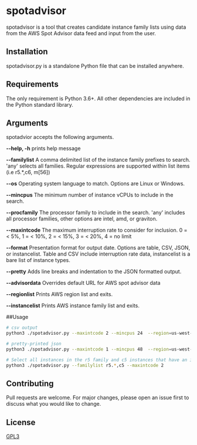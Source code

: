 # spotadvisor

spotadvisor is a tool that creates candidate instance family lists using data from
the AWS Spot Advisor data feed and input from the user.

## Installation
  spotadvisor.py is a standalone Python file that can be installed anywhere.

## Requirements
  The only requirement is Python 3.6+.  All other dependencies are included 
  in the Python standard library.

## Arguments
  spotadvior accepts the following arguments.

 __--help, -h__ prints help message

 __--familylist__ A comma delimited list of the instance family prefixes to search.  'any' 
selects all families.  Regular expressions are supported within list items (i.e r5.*,c6,
 m[56])

__--os__ Operating system language to match.  Options are Linux or Windows.

__--mincpus__ The minimum number of instance vCPUs to include in the search.

__--procfamily__ The processor family to include in the search.  'any' includes all
processor families, other options are intel, amd, or graviton.

__--maxintcode__ The maximum interruption rate to consider for inclusion.  0 = < 5%,
1 = < 10%, 2 = < 15%, 3 = < 20%, 4 = no limit

__--format__ Presentation format for output date.  Options are table, CSV, JSON, or 
instancelist.  Table and CSV include interruption rate data, instancelist is a bare
list of instance types.

__--pretty__ Adds line breaks and indentation to the JSON formatted output.

__--advisordata__ Overrides default URL for AWS spot advisor data

__--regionlist__ Prints AWS region list and exits.

__--instancelist__ Prints AWS instance family list and exits.

##Usage

```sh
# csv output
python3 ./spotadvisor.py --maxintcode 2 --mincpus 24  --region=us-west-2 --intelonly --format csv

# pretty-printed json
python3 ./spotadvisor.py --maxintcode 1 --mincpus 48  --region=us-west-2 --intelonly --format json --pretty

# Select all instances in the r5 family and c5 instances that have an interruption rate less than 15%
python3 ./spotadvisor.py --familylist r5.*,c5 --maxintcode 2
```
## Contributing
Pull requests are welcome. For major changes, please open an issue first to discuss what you 
would like to change.

## License
[GPL3](https://choosealicense.com/licenses/gpl-3.0/)